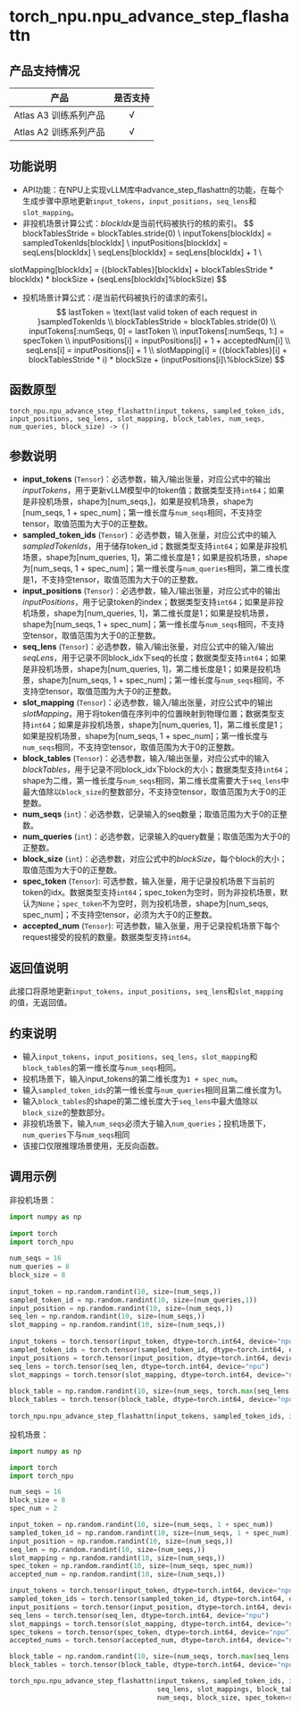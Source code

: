 # torch_npu.npu_advance_step_flashattn

## 产品支持情况

| 产品                                                         | 是否支持 |
| ------------------------------------------------------------ | :------: |
|<term>Atlas A3 训练系列产品</term>                             |    √     |
|<term>Atlas A2 训练系列产品</term>                              | √   |

## 功能说明

- API功能：在NPU上实现vLLM库中advance_step_flashattn的功能，在每个生成步骤中原地更新`input_tokens`，`input_positions`，`seq_lens`和`slot_mapping`。
- 非投机场景计算公式：$blockIdx$是当前代码被执行的核的索引。
$$
blockTablesStride = blockTables.stride(0) \\
inputTokens[blockIdx] = sampledTokenIds[blockIdx]  \\
inputPositions[blockIdx] = seqLens[blockIdx] \\
seqLens[blockIdx] = seqLens[blockIdx] + 1 \\

slotMapping[blockIdx] = ({blockTables}[blockIdx] + blockTablesStride * blockIdx) * blockSize + (seqLens[blockIdx]\%blockSize)
$$
- 投机场景计算公式：$i$是当前代码被执行的请求的索引。
$$
lastToken = \text{last valid token of each request in }sampledTokenIds \\
blockTablesStride = blockTables.stride(0) \\
inputTokens[:numSeqs, 0] = lastToken  \\
inputTokens[:numSeqs, 1:] = specToken  \\
inputPositions[i] = inputPositions[i] + 1 + acceptedNum[i] \\
seqLens[i] = inputPositions[i] + 1 \\
slotMapping[i] = ({blockTables}[i] + blockTablesStride * i) * blockSize + (inputPositions[i]\%blockSize)
$$
## 函数原型

```
torch_npu.npu_advance_step_flashattn(input_tokens, sampled_token_ids, input_positions, seq_lens, slot_mapping, block_tables, num_seqs, num_queries, block_size) -> ()
```

## 参数说明

- **input_tokens** (`Tensor`)：必选参数，输入/输出张量，对应公式中的输出$inputTokens$，用于更新vLLM模型中的token值；数据类型支持`int64`；如果是非投机场景，shape为[num_seqs,]，如果是投机场景，shape为[num_seqs, 1 + spec_num]；第一维长度与`num_seqs`相同，不支持空tensor，取值范围为大于0的正整数。
- **sampled_token_ids** (`Tensor`)：必选参数，输入张量，对应公式中的输入$sampledTokenIds$，用于储存token_id；数据类型支持`int64`；如果是非投机场景，shape为[num_queries, 1]，第二维长度是1；如果是投机场景，shape为[num_seqs, 1 + spec_num]；第一维长度与`num_queries`相同，第二维长度是1，不支持空tensor，取值范围为大于0的正整数。
- **input_positions** (`Tensor`)：必选参数，输入/输出张量，对应公式中的输出$inputPositions$，用于记录token的index；数据类型支持`int64`；如果是非投机场景，shape为[num_queries, 1]，第二维长度是1；如果是投机场景，shape为[num_seqs, 1 + spec_num]；第一维长度与`num_seqs`相同，不支持空tensor，取值范围为大于0的正整数。
- **seq_lens** (`Tensor`)：必选参数，输入/输出张量，对应公式中的输入/输出$seqLens$，用于记录不同block_idx下seq的长度；数据类型支持`int64`；如果是非投机场景，shape为[num_queries, 1]，第二维长度是1；如果是投机场景，shape为[num_seqs, 1 + spec_num]；第一维长度与`num_seqs`相同，不支持空tensor，取值范围为大于0的正整数。
- **slot_mapping** (`Tensor`)：必选参数，输入/输出张量，对应公式中的输出$slotMapping$，用于将token值在序列中的位置映射到物理位置；数据类型支持`int64`；如果是非投机场景，shape为[num_queries, 1]，第二维长度是1；如果是投机场景，shape为[num_seqs, 1 + spec_num]；第一维长度与`num_seqs`相同，不支持空tensor，取值范围为大于0的正整数。
- **block_tables** (`Tensor`)：必选参数，输入/输出张量，对应公式中的输入$blockTables$，用于记录不同block_idx下block的大小；数据类型支持`int64`；shape为二维，第一维长度与`num_seqs`相同，第二维长度需要大于`seq_lens`中最大值除以`block_size`的整数部分，不支持空tensor，取值范围为大于0的正整数。
- **num_seqs** (`int`)：必选参数，记录输入的seq数量；取值范围为大于0的正整数。
- **num_queries** (`int`)：必选参数，记录输入的query数量；取值范围为大于0的正整数。
- **block_size** (`int`)：必选参数，对应公式中的$blockSize$，每个block的大小；取值范围为大于0的正整数。
- **spec_token** (`Tensor`): 可选参数，输入张量，用于记录投机场景下当前的token的idx。数据类型支持`int64`；spec_token为空时，则为非投机场景，默认为`None`；`spec_token`不为空时，则为投机场景，shape为[num_seqs, spec_num]；不支持空tensor，必须为大于0的正整数。
- **accepted_num** (`Tensor`): 可选参数，输入张量，用于记录投机场景下每个request接受的投机的数量。数据类型支持`int64`。

## 返回值说明

此接口将原地更新`input_tokens`，`input_positions`，`seq_lens`和`slot_mapping`的值，无返回值。

## 约束说明

- 输入`input_tokens`，`input_positions`，`seq_lens`，`slot_mapping`和`block_tables`的第一维长度与`num_seqs`相同。
- 投机场景下，输入input_tokens的第二维长度为`1 + spec_num`。
- 输入`sampled_token_ids`的第一维长度与`num_queries`相同且第二维长度为1。
- 输入`block_tables`的shape的第二维长度大于`seq_lens`中最大值除以`block_size`的整数部分。
- 非投机场景下，输入`num_seqs`必须大于输入`num_queries`；投机场景下，`num_queries`下与`num_seqs`相同
- 该接口仅限推理场景使用，无反向函数。

## 调用示例

非投机场景：
```python
import numpy as np
 
import torch
import torch_npu
 
num_seqs = 16
num_queries = 8
block_size = 8
 
input_token = np.random.randint(10, size=(num_seqs,))
sampled_token_id = np.random.randint(10, size=(num_queries,1))
input_position = np.random.randint(10, size=(num_seqs,))
seq_len = np.random.randint(10, size=(num_seqs,))
slot_mapping = np.random.randint(10, size=(num_seqs,))
 
input_tokens = torch.tensor(input_token, dtype=torch.int64, device="npu")
sampled_token_ids = torch.tensor(sampled_token_id, dtype=torch.int64, device="npu")
input_positions = torch.tensor(input_position, dtype=torch.int64, device="npu")
seq_lens = torch.tensor(seq_len, dtype=torch.int64, device="npu")
slot_mappings = torch.tensor(slot_mapping, dtype=torch.int64, device="npu")
 
block_table = np.random.randint(10, size=(num_seqs, torch.max(seq_lens.cpu()) // block_size + 1))
block_tables = torch.tensor(block_table, dtype=torch.int64, device="npu")
 
torch_npu.npu_advance_step_flashattn(input_tokens, sampled_token_ids, input_positions, seq_lens, slot_mappings, block_tables, num_seqs, num_queries, block_size)
```

投机场景：
```python
import numpy as np

import torch
import torch_npu

num_seqs = 16
block_size = 8
spec_num = 2

input_token = np.random.randint(10, size=(num_seqs, 1 + spec_num))
sampled_token_id = np.random.randint(10, size=(num_seqs, 1 + spec_num))
input_position = np.random.randint(10, size=(num_seqs,))
seq_len = np.random.randint(10, size=(num_seqs,))
slot_mapping = np.random.randint(10, size=(num_seqs,))
spec_token = np.random.randint(10, size=(num_seqs, spec_num))
accepted_num = np.random.randint(10, size=(num_seqs,))

input_tokens = torch.tensor(input_token, dtype=torch.int64, device="npu")
sampled_token_ids = torch.tensor(sampled_token_id, dtype=torch.int64, device="npu")
input_positions = torch.tensor(input_position, dtype=torch.int64, device="npu")
seq_lens = torch.tensor(seq_len, dtype=torch.int64, device="npu")
slot_mappings = torch.tensor(slot_mapping, dtype=torch.int64, device="npu")
spec_tokens = torch.tensor(spec_token, dtype=torch.int64, device="npu")
accepted_nums = torch.tensor(accepted_num, dtype=torch.int64, device="npu")

block_table = np.random.randint(10, size=(num_seqs, torch.max(seq_lens.cpu()) // block_size + 1))
block_tables = torch.tensor(block_table, dtype=torch.int64, device="npu")

torch_npu.npu_advance_step_flashattn(input_tokens, sampled_token_ids, input_positions,
                                     seq_lens, slot_mappings, block_tables, num_seqs,
                                     num_seqs, block_size, spec_token=spec_tokens, accepted_num=accepted_nums)
```